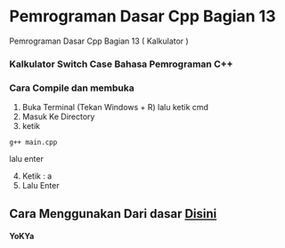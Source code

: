 # Pemrograman Dasar Cpp Bagian 13
 Pemrograman Dasar Cpp Bagian 13 ( Kalkulator )

 ### Kalkulator Switch Case Bahasa Pemrograman C++

### Cara Compile dan membuka
1. Buka Terminal (Tekan Windows + R) lalu ketik cmd
2. Masuk Ke Directory
3. ketik
```
g++ main.cpp
```
lalu enter

4. Ketik : a
5. Lalu Enter

## Cara Menggunakan Dari dasar [Disini](https://github.com/YoKYa/Pemrograman-Dasar-Cpp-Bagian-1)


#### YoKYa